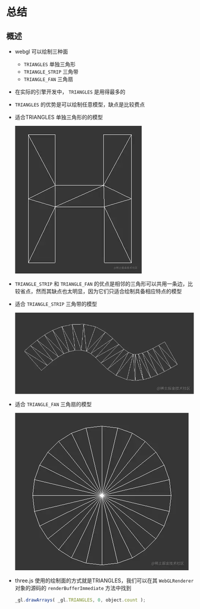 # 总结

## 概述

+ webgl 可以绘制三种面

  + `TRIANGLES` 单独三角形
  + `TRIANGLE_STRIP` 三角带
  + `TRIANGLE_FAN` 三角扇

+ 在实际的引擎开发中， `TRIANGLES` 是用得最多的
+ `TRIANGLES` 的优势是可以绘制任意模型，缺点是比较费点
+ 适合TRIANGLES 单独三角形的的模型

  ![alt text](images/TRIANGLES模型.png)

+ `TRIANGLE_STRIP` 和 `TRIANGLE_FAN` 的优点是相邻的三角形可以共用一条边，比较省点，然而其缺点也太明显，因为它们只适合绘制具备相应特点的模型

+ 适合 `TRIANGLE_STRIP` 三角带的模型

  ![alt text](images/TRIANGLE_STRIP模型.png)

+ 适合 `TRIANGLE_FAN` 三角扇的模型

  ![alt text](images/TRIANGLE_FAN模型.png)

+ three.js 使用的绘制面的方式就是TRIANGLES，我们可以在其 `WebGLRenderer` 对象的源码的 `renderBufferImmediate` 方法中找到

  ```js
  _gl.drawArrays( _gl.TRIANGLES, 0, object.count );
  ```

